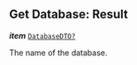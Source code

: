

## Get Database: Result





  
<article>

***item*** [`DatabaseDTO?`](/docs/ssm-couchdb-models--page#database) 

The name of the database.

</article>

